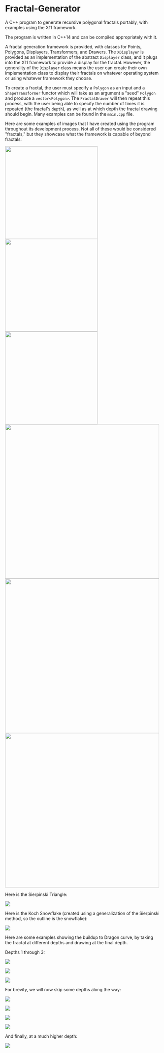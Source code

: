 # Fractal-Generator
A C++ program to generate recursive polygonal fractals portably, with examples using the X11 framework. 

The program is written in C++14 and can be compiled appropriately with it.

A fractal generation framework is provided, with classes for Points, Polygons, Displayers, Transformers, and Drawers. The `XDisplayer` is provided as an implementation of the abstract `Displayer` class, and it plugs into the X11 framework to provide a display for the fractal. However, the generality of the `Displayer` class means the user can create their own implementation class to display their fractals on whatever operating system or using whatever framework they choose. 

To create a fractal, the user must specify a `Polygon` as an input and a `ShapeTransformer` functor which will take as an argument a "seed" `Polygon` and produce a `vector<Polygon>`. The `FractalDrawer` will then repeat this process, with the user being able to specify the number of times it is repeated (the fractal's `depth`), as well as at which depth the fractal drawing should begin. Many examples can be found in the `main.cpp` file.   

Here are some examples of images that I have created using the program throughout its development process. Not all of these would be considered "fractals," but they showcase what the framework is capable of beyond fractals:

<img src="Samples/sample1.png"  width="300">

<img src="Samples/sample2.png"  width="300">

<img src="Samples/sample3.png"  width="300">

<img src="Samples/sample4.png"  width="500">

<img src="Samples/sample5.png"  width="500">

<img src="Samples/sample7.png"  width="500">

Here is the Sierpinski Triangle:

![](Samples/sample6.png)

Here is the Koch Snowflake (created using a generalization of the Sierpinski method, so the outline is the snowflake):

![](Samples/sample8.png)

Here are some examples showing the buildup to Dragon curve, by taking the fractal at different depths and drawing at the final depth. 

Depths 1 through 3:

![](Samples/dragon1.png)

![](Samples/dragon2.png)

![](Samples/dragon3.png)

For brevity, we will now skip some depths along the way:

![](Samples/dragon5.png)

![](Samples/dragon7.png)

![](Samples/dragon8.png)

![](Samples/dragon9.png)

And finally, at a much higher depth:

![](Samples/dragon10.png)

